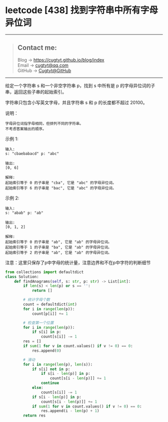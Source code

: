 # leetcode [438] 找到字符串中所有字母异位词

---
> ## Contact me:
> Blog -> <https://cugtyt.github.io/blog/index>  
> Email -> <cugtyt@qq.com>  
> GitHub -> [Cugtyt@GitHub](https://github.com/Cugtyt)

---

给定一个字符串 s 和一个非空字符串 p，找到 s 中所有是 p 的字母异位词的子串，返回这些子串的起始索引。

字符串只包含小写英文字母，并且字符串 s 和 p 的长度都不超过 20100。

说明：
```
字母异位词指字母相同，但排列不同的字符串。
不考虑答案输出的顺序。
```

示例 1:
```
输入:
s: "cbaebabacd" p: "abc"

输出:
[0, 6]

解释:
起始索引等于 0 的子串是 "cba", 它是 "abc" 的字母异位词。
起始索引等于 6 的子串是 "bac", 它是 "abc" 的字母异位词。
```

示例 2:
```
输入:
s: "abab" p: "ab"

输出:
[0, 1, 2]

解释:
起始索引等于 0 的子串是 "ab", 它是 "ab" 的字母异位词。
起始索引等于 1 的子串是 "ba", 它是 "ab" 的字母异位词。
起始索引等于 2 的子串是 "ab", 它是 "ab" 的字母异位词。
```

注意：这里只保存了p中字母的统计量，注意边界和不在p中字符的判断细节

``` python
from collections import defaultdict
class Solution:
    def findAnagrams(self, s: str, p: str) -> List[int]:
        if len(s) < len(p) or s == '':
            return []        

        # 统计字母个数
        count = defaultdict(int)
        for i in range(len(p)):
            count[p[i]] += 1

        # 检查第一个位置
        for i in range(len(p)):
            if s[i] in p:
                count[s[i]] -= 1
        res = []
        if sum(1 for v in count.values() if v != 0) == 0:
            res.append(0)

        # 滑动
        for i in range(len(p), len(s)):
            if s[i] not in p:
                if s[i - len(p)] in p:
                    count[s[i - len(p)]] += 1
                continue
            else:
                count[s[i]] -= 1
            if s[i - len(p)] in p:
                count[s[i - len(p)]] += 1
            if sum(1 for v in count.values() if v != 0) == 0:
                res.append(i - len(p) + 1)
        return res
```